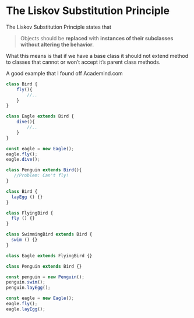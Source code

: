 # The Liskov Substitution Principle

The Liskov Substitution Principle states that  

> Objects should be  **replaced** with **instances of their subclasses without altering the behavior**.

What this means is that if  we have a base class it should not extend method to classes that cannot or won’t accept it’s parent class methods.

A good example that I found off Academind.com

```js
class Bird {  
    fly(){
        //..
    }
}

class Eagle extends Bird {
    dive(){
        //..
    }
}

const eagle = new Eagle();
eagle.fly();
eagle.dive();

class Penguin extends Bird(){
   //Problem: Can't fly! 
}
```

```js
class Bird {
  layEgg () {}
}

class FlyingBird {
  fly () {}
}

class SwimmingBird extends Bird {
  swim () {}
}

class Eagle extends FlyingBird {}

class Penguin extends Bird {}

const penguin = new Penguin();
penguin.swim();
penguin.layEgg();

const eagle = new Eagle();
eagle.fly();
eagle.layEgg();
```

